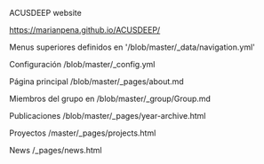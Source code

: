 
ACUSDEEP website

https://marianpena.github.io/ACUSDEEP/

Menus superiores definidos en '/blob/master/_data/navigation.yml'

Configuración /blob/master/_config.yml

Página principal /blob/master/_pages/about.md

Miembros del grupo en /blob/master/_group/Group.md

Publicaciones /blob/master/_pages/year-archive.html

Proyectos /master/_pages/projects.html

News /_pages/news.html

